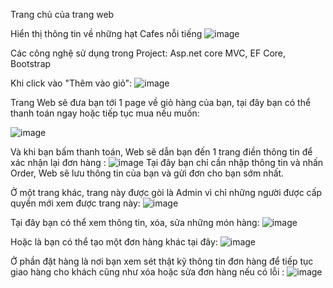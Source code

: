 Trang chủ của trang web

Hiển thị thông tin về những hạt Cafes nỗi tiếng
![image](https://user-images.githubusercontent.com/93509327/173245318-b11e7889-528c-48fd-bad0-10365ba30031.png)

Các công nghệ sử dụng trong Project: Asp.net core MVC, EF Core, Bootstrap

Khi click vào "Thêm vào giỏ": 
![image](https://user-images.githubusercontent.com/93509327/173245345-51f1f616-4eab-4d74-a4a2-67f813514937.png)

Trang Web sẽ đưa bạn tới 1 page về giỏ hàng của bạn, tại đây bạn có thể thanh toán ngay hoặc tiếp tục mua nếu muốn:

![image](https://user-images.githubusercontent.com/93509327/173245377-9f1075e6-8146-4195-ac59-47672370bbbe.png)

Và khi bạn bấm thanh toán, Web sẽ dẫn bạn đến 1 trang điền thông tin để xác nhận lại đơn hàng :
![image](https://user-images.githubusercontent.com/93509327/173245581-51cbb21b-f5b4-4574-8afd-a156b4180a65.png)
Tại đây bạn chỉ cần nhập thông tin và nhấn Order, Web sẽ lưu thông tin của bạn và gửi đơn cho bạn sớm nhất.

Ở một trang khác, trang này được gòi là Admin vì chỉ những người được cấp quyền mới xem được trang này:
![image](https://user-images.githubusercontent.com/93509327/173245435-d9755e50-4074-41e4-ba87-5427b6f999fd.png)

Tại đây bạn có thể xem thông tin, xóa, sửa những món hàng:
![image](https://user-images.githubusercontent.com/93509327/173245457-0f932bdf-46d3-44fd-bc85-ee6ab7880eee.png)

Hoặc là bạn có thể tạo một đơn hàng khác tại đây:
![image](https://user-images.githubusercontent.com/93509327/173245471-2192bec2-f9cc-43f4-ad8e-c8bf43dfc829.png)

Ở phần đặt hàng là nơi bạn xem sét thật kỹ thông tin đơn hàng để tiếp tục giao hàng cho khách cũng như xóa hoặc sửa đơn hàng nếu có lỗi : 
![image](https://user-images.githubusercontent.com/93509327/173245531-26f547be-0fb7-40be-9cc5-9a5cb025cf5b.png)
